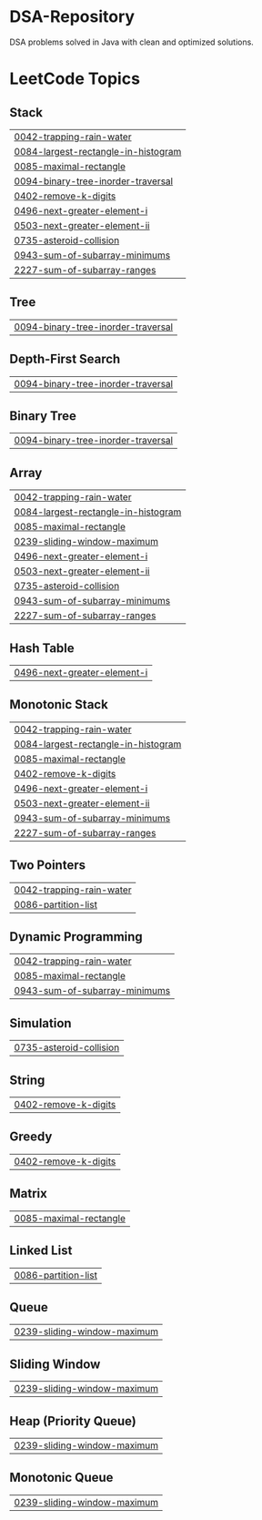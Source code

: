 # DSA-Repository
DSA problems solved in Java with clean and optimized solutions.

<!---LeetCode Topics Start-->
# LeetCode Topics
## Stack
|  |
| ------- |
| [0042-trapping-rain-water](https://github.com/RISHABHXVAZ/DSA-Repository/tree/master/0042-trapping-rain-water) |
| [0084-largest-rectangle-in-histogram](https://github.com/RISHABHXVAZ/DSA-Repository/tree/master/0084-largest-rectangle-in-histogram) |
| [0085-maximal-rectangle](https://github.com/RISHABHXVAZ/DSA-Repository/tree/master/0085-maximal-rectangle) |
| [0094-binary-tree-inorder-traversal](https://github.com/RISHABHXVAZ/DSA-Repository/tree/master/0094-binary-tree-inorder-traversal) |
| [0402-remove-k-digits](https://github.com/RISHABHXVAZ/DSA-Repository/tree/master/0402-remove-k-digits) |
| [0496-next-greater-element-i](https://github.com/RISHABHXVAZ/DSA-Repository/tree/master/0496-next-greater-element-i) |
| [0503-next-greater-element-ii](https://github.com/RISHABHXVAZ/DSA-Repository/tree/master/0503-next-greater-element-ii) |
| [0735-asteroid-collision](https://github.com/RISHABHXVAZ/DSA-Repository/tree/master/0735-asteroid-collision) |
| [0943-sum-of-subarray-minimums](https://github.com/RISHABHXVAZ/DSA-Repository/tree/master/0943-sum-of-subarray-minimums) |
| [2227-sum-of-subarray-ranges](https://github.com/RISHABHXVAZ/DSA-Repository/tree/master/2227-sum-of-subarray-ranges) |
## Tree
|  |
| ------- |
| [0094-binary-tree-inorder-traversal](https://github.com/RISHABHXVAZ/DSA-Repository/tree/master/0094-binary-tree-inorder-traversal) |
## Depth-First Search
|  |
| ------- |
| [0094-binary-tree-inorder-traversal](https://github.com/RISHABHXVAZ/DSA-Repository/tree/master/0094-binary-tree-inorder-traversal) |
## Binary Tree
|  |
| ------- |
| [0094-binary-tree-inorder-traversal](https://github.com/RISHABHXVAZ/DSA-Repository/tree/master/0094-binary-tree-inorder-traversal) |
## Array
|  |
| ------- |
| [0042-trapping-rain-water](https://github.com/RISHABHXVAZ/DSA-Repository/tree/master/0042-trapping-rain-water) |
| [0084-largest-rectangle-in-histogram](https://github.com/RISHABHXVAZ/DSA-Repository/tree/master/0084-largest-rectangle-in-histogram) |
| [0085-maximal-rectangle](https://github.com/RISHABHXVAZ/DSA-Repository/tree/master/0085-maximal-rectangle) |
| [0239-sliding-window-maximum](https://github.com/RISHABHXVAZ/DSA-Repository/tree/master/0239-sliding-window-maximum) |
| [0496-next-greater-element-i](https://github.com/RISHABHXVAZ/DSA-Repository/tree/master/0496-next-greater-element-i) |
| [0503-next-greater-element-ii](https://github.com/RISHABHXVAZ/DSA-Repository/tree/master/0503-next-greater-element-ii) |
| [0735-asteroid-collision](https://github.com/RISHABHXVAZ/DSA-Repository/tree/master/0735-asteroid-collision) |
| [0943-sum-of-subarray-minimums](https://github.com/RISHABHXVAZ/DSA-Repository/tree/master/0943-sum-of-subarray-minimums) |
| [2227-sum-of-subarray-ranges](https://github.com/RISHABHXVAZ/DSA-Repository/tree/master/2227-sum-of-subarray-ranges) |
## Hash Table
|  |
| ------- |
| [0496-next-greater-element-i](https://github.com/RISHABHXVAZ/DSA-Repository/tree/master/0496-next-greater-element-i) |
## Monotonic Stack
|  |
| ------- |
| [0042-trapping-rain-water](https://github.com/RISHABHXVAZ/DSA-Repository/tree/master/0042-trapping-rain-water) |
| [0084-largest-rectangle-in-histogram](https://github.com/RISHABHXVAZ/DSA-Repository/tree/master/0084-largest-rectangle-in-histogram) |
| [0085-maximal-rectangle](https://github.com/RISHABHXVAZ/DSA-Repository/tree/master/0085-maximal-rectangle) |
| [0402-remove-k-digits](https://github.com/RISHABHXVAZ/DSA-Repository/tree/master/0402-remove-k-digits) |
| [0496-next-greater-element-i](https://github.com/RISHABHXVAZ/DSA-Repository/tree/master/0496-next-greater-element-i) |
| [0503-next-greater-element-ii](https://github.com/RISHABHXVAZ/DSA-Repository/tree/master/0503-next-greater-element-ii) |
| [0943-sum-of-subarray-minimums](https://github.com/RISHABHXVAZ/DSA-Repository/tree/master/0943-sum-of-subarray-minimums) |
| [2227-sum-of-subarray-ranges](https://github.com/RISHABHXVAZ/DSA-Repository/tree/master/2227-sum-of-subarray-ranges) |
## Two Pointers
|  |
| ------- |
| [0042-trapping-rain-water](https://github.com/RISHABHXVAZ/DSA-Repository/tree/master/0042-trapping-rain-water) |
| [0086-partition-list](https://github.com/RISHABHXVAZ/DSA-Repository/tree/master/0086-partition-list) |
## Dynamic Programming
|  |
| ------- |
| [0042-trapping-rain-water](https://github.com/RISHABHXVAZ/DSA-Repository/tree/master/0042-trapping-rain-water) |
| [0085-maximal-rectangle](https://github.com/RISHABHXVAZ/DSA-Repository/tree/master/0085-maximal-rectangle) |
| [0943-sum-of-subarray-minimums](https://github.com/RISHABHXVAZ/DSA-Repository/tree/master/0943-sum-of-subarray-minimums) |
## Simulation
|  |
| ------- |
| [0735-asteroid-collision](https://github.com/RISHABHXVAZ/DSA-Repository/tree/master/0735-asteroid-collision) |
## String
|  |
| ------- |
| [0402-remove-k-digits](https://github.com/RISHABHXVAZ/DSA-Repository/tree/master/0402-remove-k-digits) |
## Greedy
|  |
| ------- |
| [0402-remove-k-digits](https://github.com/RISHABHXVAZ/DSA-Repository/tree/master/0402-remove-k-digits) |
## Matrix
|  |
| ------- |
| [0085-maximal-rectangle](https://github.com/RISHABHXVAZ/DSA-Repository/tree/master/0085-maximal-rectangle) |
## Linked List
|  |
| ------- |
| [0086-partition-list](https://github.com/RISHABHXVAZ/DSA-Repository/tree/master/0086-partition-list) |
## Queue
|  |
| ------- |
| [0239-sliding-window-maximum](https://github.com/RISHABHXVAZ/DSA-Repository/tree/master/0239-sliding-window-maximum) |
## Sliding Window
|  |
| ------- |
| [0239-sliding-window-maximum](https://github.com/RISHABHXVAZ/DSA-Repository/tree/master/0239-sliding-window-maximum) |
## Heap (Priority Queue)
|  |
| ------- |
| [0239-sliding-window-maximum](https://github.com/RISHABHXVAZ/DSA-Repository/tree/master/0239-sliding-window-maximum) |
## Monotonic Queue
|  |
| ------- |
| [0239-sliding-window-maximum](https://github.com/RISHABHXVAZ/DSA-Repository/tree/master/0239-sliding-window-maximum) |
<!---LeetCode Topics End-->